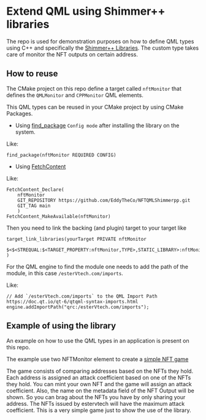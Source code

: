 # Extend QML  using Shimmer++ libraries

The repo is used for demonstration purposes on how to define QML types using C++ and specifically the [Shimmer++ Libraries](https://eddytheco.github.io/Shimmerpp/about/).
The custom type takes care of monitor the NFT outputs on certain address.

## How to reuse
The CMake project on this repo define a target called `nftMonitor` that defines the `QMLMonitor` and `CPPMonitor` QML elements.

This QML types can be reused in your CMake  project by using CMake Packages. 

* Using [find_package](https://cmake.org/cmake/help/latest/command/find_package.html) `Config mode` after installing the library on the system.

Like:
```
find_package(nftMonitor REQUIRED CONFIG)
```

* Using [FetchContent](https://cmake.org/cmake/help/latest/module/FetchContent.html)

Like:
```
FetchContent_Declare(
	nftMonitor
	GIT_REPOSITORY https://github.com/EddyTheCo/NFTQMLShimmerpp.git
	GIT_TAG main
	)
FetchContent_MakeAvailable(nftMonitor)
```

Then you need to link the backing (and plugin) target to your target like 
```
target_link_libraries(yourTarget PRIVATE nftMonitor 
	 $<$<STREQUAL:$<TARGET_PROPERTY:nftMonitor,TYPE>,STATIC_LIBRARY>:nftMonitorplugin>
)
```

For the QML engine to find the module one needs to add the path of the module, in this case `/esterVtech.com/imports`.

Like:
```
// Add `/esterVtech.com/imports` to the QML Import Path https://doc.qt.io/qt-6/qtqml-syntax-imports.html
engine.addImportPath("qrc:/esterVtech.com/imports");
```

## Example of using the library
An example on how to use the QML types in an application is present on this repo. 

The example use two NFTMonitor element to create a [simple NFT game](https://eddytheco.github.io/NFTQMLShimmerpp/)

The game consists of comparing addresses based on the NFTs they hold.
Each address is assigned an attack coefficient based on one of the NFTs they hold.
You can mint your own NFT and the game will assign an attack coefficient.
Also, the name on the metadata field of the NFT Output will be shown.
So you can brag about the NFTs you have by only sharing your address.
The NFTs issued by estervtech will have the maximum attack coefficient.
This is a very simple game just to show the use of the library.
